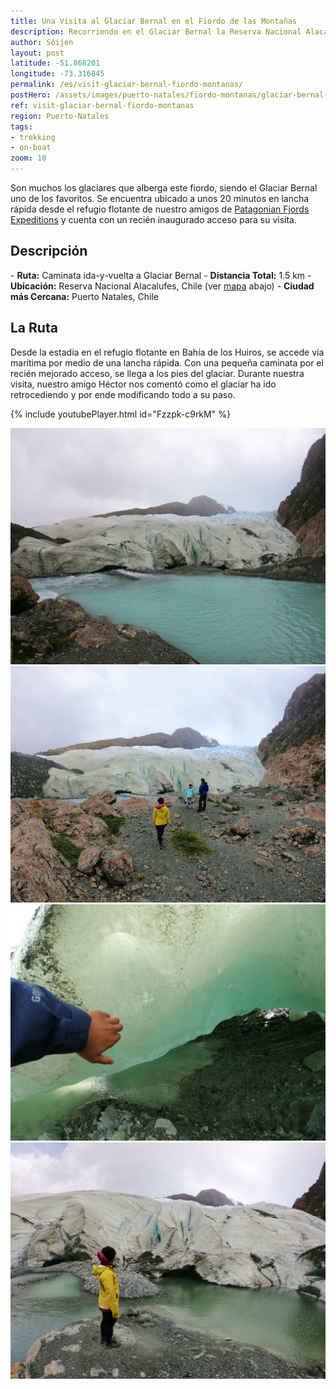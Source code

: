 ```yaml
---
title: Una Visita al Glaciar Bernal en el Fiordo de las Montañas
description: Recorriendo en el Glaciar Bernal la Reserva Nacional Alacalufes junto a nuestros amigos de Patagonian Fjord Expeditions.
author: Sóijen
layout: post
latitude: -51.868201
longitude: -73.316845
permalink: /es/visit-glaciar-bernal-fiordo-montanas/
postHero: /assets/images/puerto-natales/fiordo-montanas/glaciar-bernal-cover.jpg
ref: visit-glaciar-bernal-fiordo-montanas
region: Puerto-Natales
tags:
- trekking
- on-boat
zoom: 10
---
```

Son muchos los glaciares que alberga este fiordo, siendo el Glaciar Bernal uno de los favoritos. Se encuentra ubicado a unos 20 minutos en lancha rápida desde el refugio flotante de nuestro amigos de <a href="http://www.patagonianfjords.com/" target="_blank">Patagonian Fjords Expeditions</a> y cuenta con un recién inaugurado acceso para su visita.

<h2>Descripción</h2>
- <strong>Ruta:</strong> Caminata ida-y-vuelta a Glaciar Bernal
- <strong>Distancia Total:</strong> 1.5 km
- <strong>Ubicación:</strong> Reserva Nacional Alacalufes, Chile (ver <a href="#map">mapa</a> abajo)
- <strong>Ciudad más Cercana:</strong> Puerto Natales, Chile

<h2>La Ruta</h2>
Desde la estadía en el refugio flotante en Bahía de los Huiros, se accede vía marítima por medio de una lancha rápida. Con una pequeña caminata por el recién mejorado acceso, se llega a los pies del glaciar.
Durante nuestra visita, nuestro amigo Héctor nos comentó como el glaciar ha ido retrocediendo y por ende modificando todo a su paso.

{% include youtubePlayer.html id="Fzzpk-c9rkM" %}

<img src="/assets/images/puerto-natales/fiordo-montanas/glaciar-bernal.jpg" alt="Trekking Glaciar Bernal Fiordo de Montanas">
<div class="img-caption"></div>
<img src="/assets/images/puerto-natales/fiordo-montanas/glaciar-bernal-front.jpg" alt="Trekking Glaciar Bernal Fiordo de Montanas">
<div class="img-caption"></div>
<img src="/assets/images/puerto-natales/fiordo-montanas/glaciar-bernal-close.jpg" alt="Trekking Glaciar Bernal Fiordo de Montanas">
<div class="img-caption"></div>
<img src="/assets/images/puerto-natales/fiordo-montanas/j-glaciar-bernal.jpg" alt="Trekking Glaciar Bernal Fiordo de Montanas">
<div class="img-caption"></div>
